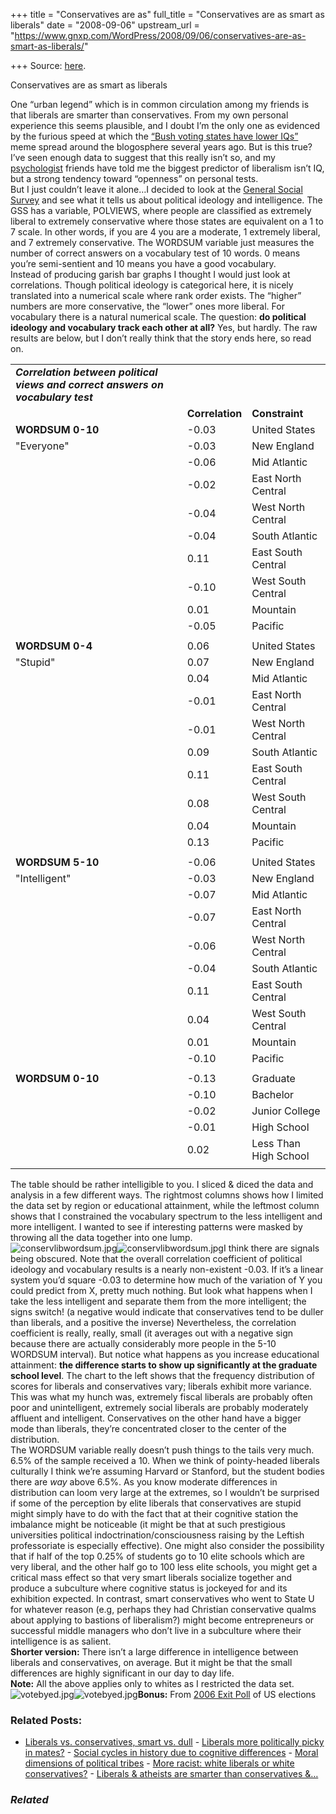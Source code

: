 +++
title = "Conservatives are as"
full_title = "Conservatives are as smart as liberals"
date = "2008-09-06"
upstream_url = "https://www.gnxp.com/WordPress/2008/09/06/conservatives-are-as-smart-as-liberals/"

+++
Source: [here](https://www.gnxp.com/WordPress/2008/09/06/conservatives-are-as-smart-as-liberals/).

Conservatives are as smart as liberals

One “urban legend” which is in common circulation among my friends is that liberals are smarter than conservatives. From my own personal experience this seems plausible, and I doubt I’m the only one as evidenced by the furious speed at which the [“Bush voting states have lower IQs”](http://www.isteve.com/iqhoax.htm) meme spread around the blogosphere several years ago. But is this true? I’ve seen enough data to suggest that this really isn’t so, and my [psychologist](http://scienceblogs.com/mixingmemory/) friends have told me the biggest predictor of liberalism isn’t IQ, but a strong tendency toward “openness” on personal tests.  
But I just couldn’t leave it alone…I decided to look at the [General Social Survey](http://sda.berkeley.edu/cgi-bin/hsda?harcsda+gss06) and see what it tells us about political ideology and intelligence. The GSS has a variable, POLVIEWS, where people are classified as extremely liberal to extremely conservative where those states are equivalent on a 1 to 7 scale. In other words, if you are 4 you are a moderate, 1 extremely liberal, and 7 extremely conservative. The WORDSUM variable just measures the number of correct answers on a vocabulary test of 10 words. 0 means you’re semi-sentient and 10 means you have a good vocabulary.  
Instead of producing garish bar graphs I thought I would just look at correlations. Though political ideology is categorical here, it is nicely translated into a numerical scale where rank order exists. The “higher” numbers are more conservative, the “lower” ones more liberal. For vocabulary there is a natural numerical scale. The question: **do political ideology and vocabulary track each other at all?** Yes, but hardly. The raw results are below, but I don’t really think that the story ends here, so read on.

|                                                                                  |     |                 |                       |
|----------------------------------------------------------------------------------|-----|-----------------|-----------------------|
| ***Correlation between political views and correct answers on vocabulary test*** |     |                 |                       |
|                                                                                 |    | **Correlation** | **Constraint**        |
| **WORDSUM 0-10**                                                                 |    | -0.03           | United States         |
| "Everyone"                                                                       |    | -0.03           | New England           |
|                                                                                 |    | -0.06           | Mid Atlantic          |
|                                                                                 |    | -0.02           | East North Central    |
|                                                                                 |    | -0.04           | West North Central    |
|                                                                                 |    | -0.04           | South Atlantic        |
|                                                                                 |    | 0.11            | East South Central    |
|                                                                                 |    | -0.10           | West South Central    |
|                                                                                 |    | 0.01            | Mountain              |
|                                                                                 |    | -0.05           | Pacific               |
|                                                                                 |    |                |                      |
| **WORDSUM 0-4**                                                                  |    | 0.06            | United States         |
| "Stupid"                                                                         |    | 0.07            | New England           |
|                                                                                 |    | 0.04            | Mid Atlantic          |
|                                                                                 |    | -0.01           | East North Central    |
|                                                                                 |    | -0.01           | West North Central    |
|                                                                                 |    | 0.09            | South Atlantic        |
|                                                                                 |    | 0.11            | East South Central    |
|                                                                                 |    | 0.08            | West South Central    |
|                                                                                 |    | 0.04            | Mountain              |
|                                                                                 |    | 0.13            | Pacific               |
|                                                                                 |    |                |                      |
| **WORDSUM 5-10**                                                                 |    | -0.06           | United States         |
| "Intelligent"                                                                    |    | -0.03           | New England           |
|                                                                                 |    | -0.07           | Mid Atlantic          |
|                                                                                 |    | -0.07           | East North Central    |
|                                                                                 |    | -0.06           | West North Central    |
|                                                                                 |    | -0.04           | South Atlantic        |
|                                                                                 |    | 0.11            | East South Central    |
|                                                                                 |    | 0.04            | West South Central    |
|                                                                                 |    | 0.01            | Mountain              |
|                                                                                 |    | -0.10           | Pacific               |
|                                                                                 |    |                |                      |
| **WORDSUM 0-10**                                                                 |    | -0.13           | Graduate              |
|                                                                                 |    | -0.10           | Bachelor              |
|                                                                                 |    | -0.02           | Junior College        |
|                                                                                 |    | -0.01           | High School           |
|                                                                                 |    | 0.02            | Less Than High School |
|                                                                                 |    |                |                      |

The table should be rather intelligible to you. I sliced & diced the data and analysis in a few different ways. The rightmost columns shows how I limited the data set by region or educational attainment, while the leftmost column shows that I constrained the vocabulary spectrum to the less intelligent and more intelligent. I wanted to see if interesting patterns were masked by throwing all the data together into one lump.  
![conservlibwordsum.jpg](https://i0.wp.com/blogs.discovermagazine.com/gnxp/files/conservlibwordsum.jpg?resize=300%2C308)![conservlibwordsum.jpg](https://i0.wp.com/blogs.discovermagazine.com/gnxp/files/conservlibwordsum.jpg?resize=300%2C308)I think there are signals being obscured. Note that the overall correlation coefficient of political ideology and vocabulary results is a nearly non-existent -0.03. If it’s a linear system you’d square -0.03 to determine how much of the variation of Y you could predict from X, pretty much nothing. But look what happens when I take the less intelligent and separate them from the more intelligent; the signs switch! (a negative would indicate that conservatives tend to be duller than liberals, and a positive the inverse) Nevertheless, the correlation coefficient is really, really, small (it averages out with a negative sign because there are actually considerably more people in the 5-10 WORDSUM interval). But notice what happens as you increase educational attainment: **the difference starts to show up significantly at the graduate school level**. The chart to the left shows that the frequency distribution of scores for liberals and conservatives vary; liberals exhibit more variance. This was what my hunch was, extremely fiscal liberals are probably often poor and unintelligent, extremely social liberals are probably moderately affluent and intelligent. Conservatives on the other hand have a bigger mode than liberals, they’re concentrated closer to the center of the distribution.  
The WORDSUM variable really doesn’t push things to the tails very much. 6.5% of the sample received a 10. When we think of pointy-headed liberals culturally I think we’re assuming Harvard or Stanford, but the student bodies there are *way* above 6.5%. As you know moderate differences in distribution can loom very large at the extremes, so I wouldn’t be surprised if some of the perception by elite liberals that conservatives are stupid might simply have to do with the fact that at their cognitive station the imbalance might be noticeable (it might be that at such prestigious universities political indoctrination/consciousness raising by the Leftish professoriate is especially effective). One might also consider the possibility that if half of the top 0.25% of students go to 10 elite schools which are very liberal, and the other half go to 100 less elite schools, you might get a critical mass effect so that very smart liberals socialize together and produce a subculture where cognitive status is jockeyed for and its exhibition expected. In contrast, smart conservatives who went to State U for whatever reason (e.g, perhaps they had Christian conservative qualms about applying to bastions of liberalism?) might become entrepreneurs or successful middle managers who don’t live in a subculture where their intelligence is as salient.  
**Shorter version:** There isn’t a large difference in intelligence between liberals and conservatives, on average. But it might be that the small differences are highly significant in our day to day life.  
**Note:** All the above applies only to whites as I restricted the data set.  
![votebyed.jpg](https://i0.wp.com/blogs.discovermagazine.com/gnxp/files/votebyed.jpg?resize=400%2C411)![votebyed.jpg](https://i0.wp.com/blogs.discovermagazine.com/gnxp/files/votebyed.jpg?resize=400%2C411)**Bonus:** From [2006 Exit Poll](http://www.cnn.com/ELECTION/2006/pages/results/states/US/H/00/epolls.0.html) of US elections

### Related Posts:

- [Liberals vs. conservatives, smart vs.
  dull](https://www.gnxp.com/WordPress/2011/11/26/liberals-vs-conservatives-smart-vs-dull/) - [Liberals more politically picky in
  mates?](https://www.gnxp.com/WordPress/2011/07/31/liberals-more-politically-picky-in-mates/) - [Social cycles in history due to cognitive
  differences](https://www.gnxp.com/WordPress/2009/10/31/social-cycles-in-history-due-to-cognitive-differences/) - [Moral dimensions of political
  tribes](https://www.gnxp.com/WordPress/2007/12/06/moral-dimensions-of-political-tribes/) - [More racist: white liberals or white
  conservatives?](https://www.gnxp.com/WordPress/2012/08/19/more-racist-white-liberals-or-white-conservatives/) - [Liberals & atheists are smarter than conservatives
  &…](https://www.gnxp.com/WordPress/2010/02/25/liberals-atheists-are-smarter-than-conservatives-very-religious-but-why/)

### *Related*

[](https://www.addtoany.com/add_to/facebook?linkurl=https%3A%2F%2Fwww.gnxp.com%2FWordPress%2F2008%2F09%2F06%2Fconservatives-are-as-smart-as-liberals%2F&linkname=Conservatives%20are%20as%20smart%20as%20liberals "Facebook")[](https://www.addtoany.com/add_to/twitter?linkurl=https%3A%2F%2Fwww.gnxp.com%2FWordPress%2F2008%2F09%2F06%2Fconservatives-are-as-smart-as-liberals%2F&linkname=Conservatives%20are%20as%20smart%20as%20liberals "Twitter")[](https://www.addtoany.com/add_to/email?linkurl=https%3A%2F%2Fwww.gnxp.com%2FWordPress%2F2008%2F09%2F06%2Fconservatives-are-as-smart-as-liberals%2F&linkname=Conservatives%20are%20as%20smart%20as%20liberals "Email")[](https://www.addtoany.com/share)
